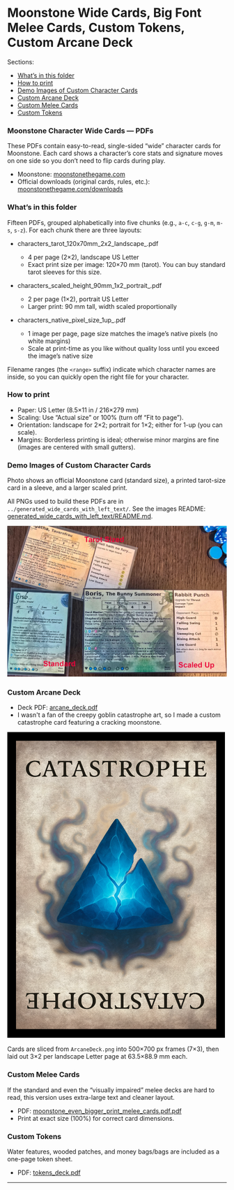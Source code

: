 # Moonstone Wide Cards, Big Font Melee Cards, Custom Tokens, Custom Arcane Deck

Sections:
- [What’s in this folder](#whats-in-this-folder)
- [How to print](#how-to-print)
- [Demo Images of Custom Character Cards](#demo-images-of-custom-character-cards)
- [Custom Arcane Deck](#custom-arcane-deck)
- [Custom Melee Cards](#custom-melee-cards)
- [Custom Tokens](#custom-tokens)

### Moonstone Character Wide Cards — PDFs

These PDFs contain easy-to-read, single-sided “wide” character cards for Moonstone. Each card shows a character’s core stats and signature moves on one side so you don’t need to flip cards during play.

- Moonstone: [moonstonethegame.com](https://www.moonstonethegame.com/)
- Official downloads (original cards, rules, etc.): [moonstonethegame.com/downloads](https://www.moonstonethegame.com/downloads)

### What’s in this folder

Fifteen PDFs, grouped alphabetically into five chunks (e.g., `a-c`, `c-g`, `g-m`, `m-s`, `s-z`). For each chunk there are three layouts:

- characters_tarot_120x70mm_2x2_landscape_<range>.pdf
  - 4 per page (2×2), landscape US Letter
  - Exact print size per image: 120×70 mm (tarot). You can buy standard tarot sleeves for this size.

- characters_scaled_height_90mm_1x2_portrait_<range>.pdf
  - 2 per page (1×2), portrait US Letter
  - Larger print: 90 mm tall, width scaled proportionally

- characters_native_pixel_size_1up_<range>.pdf
  - 1 image per page, page size matches the image’s native pixels (no white margins)
  - Scale at print-time as you like without quality loss until you exceed the image’s native size

Filename ranges (the `<range>` suffix) indicate which character names are inside, so you can quickly open the right file for your character.

### How to print

- Paper: US Letter (8.5×11 in / 216×279 mm)
- Scaling: Use “Actual size” or 100% (turn off “Fit to page”).
- Orientation: landscape for 2×2; portrait for 1×2; either for 1-up (you can scale).
- Margins: Borderless printing is ideal; otherwise minor margins are fine (images are centered with small gutters).

### Demo Images of Custom Character Cards

Photo shows an official Moonstone card (standard size), a printed tarot-size card in a sleeve, and a larger scaled print.

All PNGs used to build these PDFs are in `../generated_wide_cards_with_left_text/`. See the images README: [generated_wide_cards_with_left_text/README.md](../generated_wide_cards_with_left_text/).

![Demo: official card (left), tarot size in sleeve (middle), scaled-up version (right)](./demo.jpg)

### Custom Arcane Deck

- Deck PDF: [arcane_deck.pdf](./arcane_deck.pdf)
- I wasn't a fan of the creepy goblin catastrophe art, so I made a custom catastrophe card featuring a cracking moonstone.

![Custom catastrophe card (moonstone cracking)](./catastrophe.png)

Cards are sliced from `ArcaneDeck.png` into 500×700 px frames (7×3), then laid out 3×2 per landscape Letter page at 63.5×88.9 mm each.

### Custom Melee Cards

If the standard and even the “visually impaired” melee decks are hard to read, this version uses extra-large text and cleaner layout.

- PDF: [moonstone_even_bigger_print_melee_cards.pdf.pdf](./moonstone_even_bigger_print_melee_cards.pdf.pdf)
- Print at exact size (100%) for correct card dimensions.

### Custom Tokens

Water features, wooded patches, and money bags/bags are included as a one-page token sheet.

- PDF: [tokens_deck.pdf](./tokens_deck.pdf)

---


